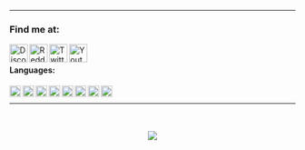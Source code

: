 [Discord]: https://www.discord.gg/6HdJDXxdSb
[GitHub]: https://www.github.com/MrSternn
[Reddit]: https://www.reddit.com/u/PuzzleheadedTell7137
[Twitter]: https://www.twitter.com/MrStern_
[YouTube]: https://www.youtube.com/channel/UCdoIPI0Gb04wmFp11NmpvuQ

---

### Find me at:

[<img align="left" alt="Discord" width="32px" src="https://api.iconify.design/logos:discord-icon.svg" />][Discord]
[<img align="left" alt="Reddit" width="32px" src="https://api.iconify.design/logos:reddit-icon.svg" />][Reddit]
[<img align="left" alt="Twitter" width="32px" src="https://api.iconify.design/logos:twitter.svg" />][Twitter]
[<img align="left" alt="Youtube" width="32px" src="https://api.iconify.design/logos:youtube-icon.svg" />][Youtube]

<br />

#### Languages:
<img align="left" alt="C#" width="20px" src="https://api.iconify.design/logos:c-sharp.svg" />
<img align="left" alt="JavaScript" width="20px" src="https://api.iconify.design/logos:javascript.svg" />
<img align="left" alt="CSS3" width="20px" src="https://api.iconify.design/logos:css-3.svg" />
<img align="left" alt="HTML5" width="20px" src="https://api.iconify.design/logos:html-5.svg" />
<img align="left" alt="Python" width="20px" src="https://api.iconify.design/logos:python.svg" />
<img align="left" alt="Rust" width="20px" src="https://api.iconify.design/logos:rust.svg" />
<img align="left" alt="TypeScript" width="20px" src="https://api.iconify.design/logos:typescript-icon.svg" />
<img align="left" alt="Kotlin" width="20px" src="https://api.iconify.design/logos:kotlin-icon.svg" />

<br />

---

<br />
<br />

<div align="center">
  <img align="center" src="https://github-readme-stats.vercel.app/api?username=MrSternn&show_icons=true&theme=synthwave" />
</div>
